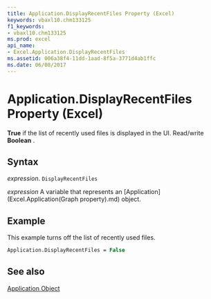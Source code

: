 ```yaml
---
title: Application.DisplayRecentFiles Property (Excel)
keywords: vbaxl10.chm133125
f1_keywords:
- vbaxl10.chm133125
ms.prod: excel
api_name:
- Excel.Application.DisplayRecentFiles
ms.assetid: 006a38f4-11dd-1aad-8f5a-3771d4ab1ffc
ms.date: 06/08/2017
---
```



# Application.DisplayRecentFiles Property (Excel)

 **True** if the list of recently used files is displayed in the UI. Read/write **Boolean** .


## Syntax

 _expression_. `DisplayRecentFiles`

 _expression_ A variable that represents an [Application](Excel.Application(Graph property).md) object.


## Example

This example turns off the list of recently used files.


```vb
Application.DisplayRecentFiles = False
```


## See also


[Application Object](Excel.Application(object).md)

